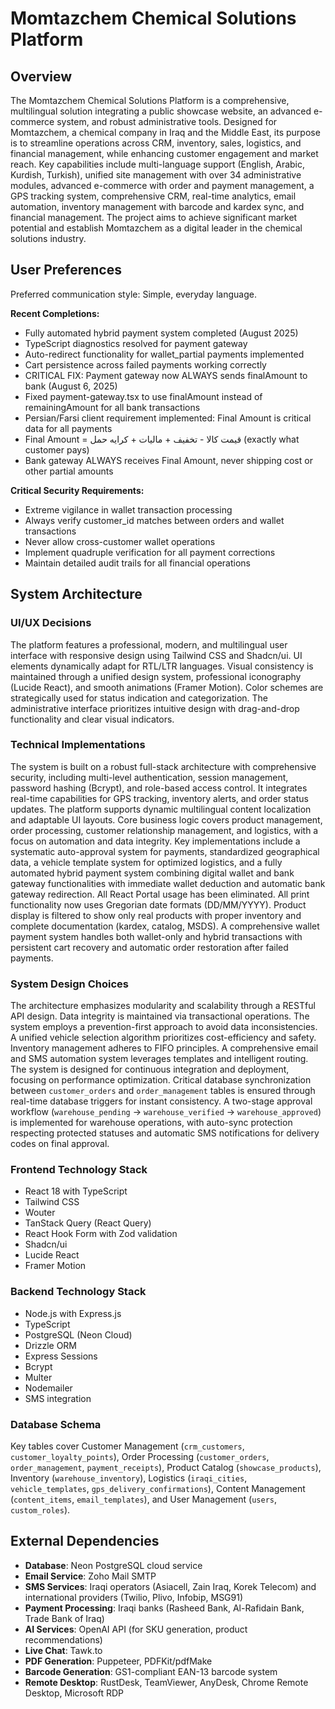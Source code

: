 # Momtazchem Chemical Solutions Platform

## Overview
The Momtazchem Chemical Solutions Platform is a comprehensive, multilingual solution integrating a public showcase website, an advanced e-commerce system, and robust administrative tools. Designed for Momtazchem, a chemical company in Iraq and the Middle East, its purpose is to streamline operations across CRM, inventory, sales, logistics, and financial management, while enhancing customer engagement and market reach. Key capabilities include multi-language support (English, Arabic, Kurdish, Turkish), unified site management with over 34 administrative modules, advanced e-commerce with order and payment management, a GPS tracking system, comprehensive CRM, real-time analytics, email automation, inventory management with barcode and kardex sync, and financial management. The project aims to achieve significant market potential and establish Momtazchem as a digital leader in the chemical solutions industry.

## User Preferences
Preferred communication style: Simple, everyday language.

**Recent Completions:**
- Fully automated hybrid payment system completed (August 2025)
- TypeScript diagnostics resolved for payment gateway
- Auto-redirect functionality for wallet_partial payments implemented
- Cart persistence across failed payments working correctly
- CRITICAL FIX: Payment gateway now ALWAYS sends finalAmount to bank (August 6, 2025)
- Fixed payment-gateway.tsx to use finalAmount instead of remainingAmount for all bank transactions
- Persian/Farsi client requirement implemented: Final Amount is critical data for all payments
- Final Amount = قیمت کالا - تخفیف + مالیات + کرایه حمل (exactly what customer pays)
- Bank gateway ALWAYS receives Final Amount, never shipping cost or other partial amounts

**Critical Security Requirements:**
- Extreme vigilance in wallet transaction processing
- Always verify customer_id matches between orders and wallet transactions
- Never allow cross-customer wallet operations
- Implement quadruple verification for all payment corrections
- Maintain detailed audit trails for all financial operations

## System Architecture

### UI/UX Decisions
The platform features a professional, modern, and multilingual user interface with responsive design using Tailwind CSS and Shadcn/ui. UI elements dynamically adapt for RTL/LTR languages. Visual consistency is maintained through a unified design system, professional iconography (Lucide React), and smooth animations (Framer Motion). Color schemes are strategically used for status indication and categorization. The administrative interface prioritizes intuitive design with drag-and-drop functionality and clear visual indicators.

### Technical Implementations
The system is built on a robust full-stack architecture with comprehensive security, including multi-level authentication, session management, password hashing (Bcrypt), and role-based access control. It integrates real-time capabilities for GPS tracking, inventory alerts, and order status updates. The platform supports dynamic multilingual content localization and adaptable UI layouts. Core business logic covers product management, order processing, customer relationship management, and logistics, with a focus on automation and data integrity. Key implementations include a systematic auto-approval system for payments, standardized geographical data, a vehicle template system for optimized logistics, and a fully automated hybrid payment system combining digital wallet and bank gateway functionalities with immediate wallet deduction and automatic bank gateway redirection. All React Portal usage has been eliminated. All print functionality now uses Gregorian date formats (DD/MM/YYYY). Product display is filtered to show only real products with proper inventory and complete documentation (kardex, catalog, MSDS). A comprehensive wallet payment system handles both wallet-only and hybrid transactions with persistent cart recovery and automatic order restoration after failed payments.

### System Design Choices
The architecture emphasizes modularity and scalability through a RESTful API design. Data integrity is maintained via transactional operations. The system employs a prevention-first approach to avoid data inconsistencies. A unified vehicle selection algorithm prioritizes cost-efficiency and safety. Inventory management adheres to FIFO principles. A comprehensive email and SMS automation system leverages templates and intelligent routing. The system is designed for continuous integration and deployment, focusing on performance optimization. Critical database synchronization between `customer_orders` and `order_management` tables is ensured through real-time database triggers for instant consistency. A two-stage approval workflow (`warehouse_pending` → `warehouse_verified` → `warehouse_approved`) is implemented for warehouse operations, with auto-sync protection respecting protected statuses and automatic SMS notifications for delivery codes on final approval.

### Frontend Technology Stack
- React 18 with TypeScript
- Tailwind CSS
- Wouter
- TanStack Query (React Query)
- React Hook Form with Zod validation
- Shadcn/ui
- Lucide React
- Framer Motion

### Backend Technology Stack
- Node.js with Express.js
- TypeScript
- PostgreSQL (Neon Cloud)
- Drizzle ORM
- Express Sessions
- Bcrypt
- Multer
- Nodemailer
- SMS integration

### Database Schema
Key tables cover Customer Management (`crm_customers`, `customer_loyalty_points`), Order Processing (`customer_orders`, `order_management`, `payment_receipts`), Product Catalog (`showcase_products`), Inventory (`warehouse_inventory`), Logistics (`iraqi_cities`, `vehicle_templates`, `gps_delivery_confirmations`), Content Management (`content_items`, `email_templates`), and User Management (`users`, `custom_roles`).

## External Dependencies

- **Database**: Neon PostgreSQL cloud service
- **Email Service**: Zoho Mail SMTP
- **SMS Services**: Iraqi operators (Asiacell, Zain Iraq, Korek Telecom) and international providers (Twilio, Plivo, Infobip, MSG91)
- **Payment Processing**: Iraqi banks (Rasheed Bank, Al-Rafidain Bank, Trade Bank of Iraq)
- **AI Services**: OpenAI API (for SKU generation, product recommendations)
- **Live Chat**: Tawk.to
- **PDF Generation**: Puppeteer, PDFKit/pdfMake
- **Barcode Generation**: GS1-compliant EAN-13 barcode system
- **Remote Desktop**: RustDesk, TeamViewer, AnyDesk, Chrome Remote Desktop, Microsoft RDP